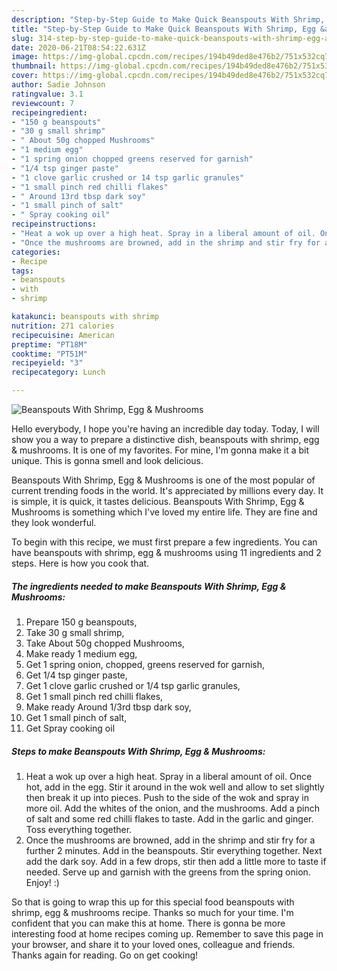 ```yaml
---
description: "Step-by-Step Guide to Make Quick Beanspouts With Shrimp, Egg &amp;amp; Mushrooms"
title: "Step-by-Step Guide to Make Quick Beanspouts With Shrimp, Egg &amp;amp; Mushrooms"
slug: 314-step-by-step-guide-to-make-quick-beanspouts-with-shrimp-egg-and-amp-mushrooms
date: 2020-06-21T08:54:22.631Z
image: https://img-global.cpcdn.com/recipes/194b49ded8e476b2/751x532cq70/beanspouts-with-shrimp-egg-mushrooms-recipe-main-photo.jpg
thumbnail: https://img-global.cpcdn.com/recipes/194b49ded8e476b2/751x532cq70/beanspouts-with-shrimp-egg-mushrooms-recipe-main-photo.jpg
cover: https://img-global.cpcdn.com/recipes/194b49ded8e476b2/751x532cq70/beanspouts-with-shrimp-egg-mushrooms-recipe-main-photo.jpg
author: Sadie Johnson
ratingvalue: 3.1
reviewcount: 7
recipeingredient:
- "150 g beanspouts"
- "30 g small shrimp"
- " About 50g chopped Mushrooms"
- "1 medium egg"
- "1 spring onion chopped greens reserved for garnish"
- "1/4 tsp ginger paste"
- "1 clove garlic crushed or 14 tsp garlic granules"
- "1 small pinch red chilli flakes"
- " Around 13rd tbsp dark soy"
- "1 small pinch of salt"
- " Spray cooking oil"
recipeinstructions:
- "Heat a wok up over a high heat. Spray in a liberal amount of oil. Once hot, add in the egg. Stir it around in the wok well and allow to set slightly then break it up into pieces. Push to the side of the wok and spray in more oil. Add the whites of the onion, and the mushrooms. Add a pinch of salt and some red chilli flakes to taste. Add in the garlic and ginger. Toss everything together."
- "Once the mushrooms are browned, add in the shrimp and stir fry for a further 2 minutes. Add in the beanspouts. Stir everything together. Next add the dark soy. Add in a few drops, stir then add a little more to taste if needed. Serve up and garnish with the greens from the spring onion. Enjoy! :)"
categories:
- Recipe
tags:
- beanspouts
- with
- shrimp

katakunci: beanspouts with shrimp 
nutrition: 271 calories
recipecuisine: American
preptime: "PT18M"
cooktime: "PT51M"
recipeyield: "3"
recipecategory: Lunch

---
```



![Beanspouts With Shrimp, Egg &amp; Mushrooms](https://img-global.cpcdn.com/recipes/194b49ded8e476b2/751x532cq70/beanspouts-with-shrimp-egg-mushrooms-recipe-main-photo.jpg)

Hello everybody, I hope you're having an incredible day today. Today, I will show you a way to prepare a distinctive dish, beanspouts with shrimp, egg &amp; mushrooms. It is one of my favorites. For mine, I'm gonna make it a bit unique. This is gonna smell and look delicious.



Beanspouts With Shrimp, Egg &amp; Mushrooms is one of the most popular of current trending foods in the world. It's appreciated by millions every day. It is simple, it is quick, it tastes delicious. Beanspouts With Shrimp, Egg &amp; Mushrooms is something which I've loved my entire life. They are fine and they look wonderful.


To begin with this recipe, we must first prepare a few ingredients. You can have beanspouts with shrimp, egg &amp; mushrooms using 11 ingredients and 2 steps. Here is how you cook that.

<!--inarticleads1-->

##### The ingredients needed to make Beanspouts With Shrimp, Egg &amp; Mushrooms:

1. Prepare 150 g beanspouts,
1. Take 30 g small shrimp,
1. Take  About 50g chopped Mushrooms,
1. Make ready 1 medium egg,
1. Get 1 spring onion, chopped, greens reserved for garnish,
1. Get 1/4 tsp ginger paste,
1. Get 1 clove garlic crushed or 1/4 tsp garlic granules,
1. Get 1 small pinch red chilli flakes,
1. Make ready  Around 1/3rd tbsp dark soy,
1. Get 1 small pinch of salt,
1. Get  Spray cooking oil




<!--inarticleads2-->

##### Steps to make Beanspouts With Shrimp, Egg &amp; Mushrooms:

1. Heat a wok up over a high heat. Spray in a liberal amount of oil. Once hot, add in the egg. Stir it around in the wok well and allow to set slightly then break it up into pieces. Push to the side of the wok and spray in more oil. Add the whites of the onion, and the mushrooms. Add a pinch of salt and some red chilli flakes to taste. Add in the garlic and ginger. Toss everything together.
1. Once the mushrooms are browned, add in the shrimp and stir fry for a further 2 minutes. Add in the beanspouts. Stir everything together. Next add the dark soy. Add in a few drops, stir then add a little more to taste if needed. Serve up and garnish with the greens from the spring onion. Enjoy! :)




So that is going to wrap this up for this special food beanspouts with shrimp, egg &amp; mushrooms recipe. Thanks so much for your time. I'm confident that you can make this at home. There is gonna be more interesting food at home recipes coming up. Remember to save this page in your browser, and share it to your loved ones, colleague and friends. Thanks again for reading. Go on get cooking!
